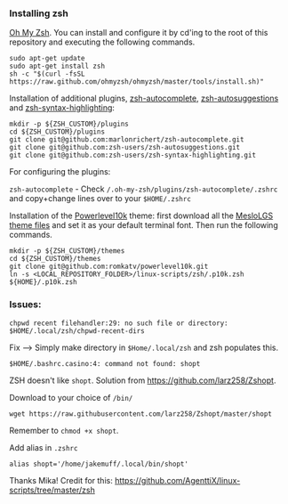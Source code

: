 ### Installing zsh

[Oh My Zsh](https://ohmyz.sh/).
You can install and configure it by cd'ing to the root
of this repository and executing the following commands.

```
sudo apt-get update
sudo apt-get install zsh
sh -c "$(curl -fsSL https://raw.github.com/ohmyzsh/ohmyzsh/master/tools/install.sh)"
```

Installation of additional plugins,
[zsh-autocomplete](https://github.com/marlonrichert/zsh-autocomplete),
[zsh-autosuggestions](https://github.com/zsh-users/zsh-autosuggestions)
and
[zsh-syntax-highlighting](https://github.com/zsh-users/zsh-syntax-highlighting):
```
mkdir -p ${ZSH_CUSTOM}/plugins
cd ${ZSH_CUSTOM}/plugins
git clone git@github.com:marlonrichert/zsh-autocomplete.git
git clone git@github.com:zsh-users/zsh-autosuggestions.git
git clone git@github.com:zsh-users/zsh-syntax-highlighting.git
```

For configuring the plugins:

`zsh-autocomplete` - Check `/.oh-my-zsh/plugins/zsh-autocomplete/.zshrc` and copy+change lines over to your `$HOME/.zshrc`



Installation of the
[Powerlevel10k](https://github.com/romkatv/powerlevel10k) theme:
first download all the
[MesloLGS theme files](https://github.com/romkatv/powerlevel10k#meslo-nerd-font-patched-for-powerlevel10k)
and set it as your default terminal font.
Then run the following commands.
```
mkdir -p ${ZSH_CUSTOM}/themes
cd ${ZSH_CUSTOM}/themes
git clone git@github.com:romkatv/powerlevel10k.git
ln -s <LOCAL_REPOSITORY_FOLDER>/linux-scripts/zsh/.p10k.zsh ${HOME}/.p10k.zsh
```

### Issues: 

```
chpwd recent filehandler:29: no such file or directory: $HOME/.local/zsh/chpwd-recent-dirs

```

Fix --> Simply make directory in `$Home/.local/zsh` and zsh populates this. 

```
$HOME/.bashrc.casino:4: command not found: shopt

```
ZSH doesn't like `shopt`. Solution from https://github.com/larz258/Zshopt. 

Download to your choice of `/bin/`
```
wget https://raw.githubusercontent.com/larz258/Zshopt/master/shopt

```

Remember to `chmod +x shopt`.

Add alias in `.zshrc`

```
alias shopt='/home/jakemuff/.local/bin/shopt'

```

Thanks Mika! Credit for this: https://github.com/AgenttiX/linux-scripts/tree/master/zsh

